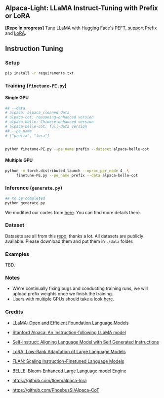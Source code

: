 ## Alpaca-Light: LLaMA Instruct-Tuning with Prefix or LoRA

**[Repo In progress]** Tune LLaMA with Hugging Face's [PEFT](https://github.com/huggingface/peft), support [Prefix](https://arxiv.org/abs/2101.00190) and [LoRA](https://arxiv.org/abs/2106.09685).

## Instruction Tuning

### Setup

```bash
pip install -r requirements.txt
```

### Training (`finetune-PE.py`)

#### Single GPU

```bash
## --data
# alpaca: alpaca_cleaned data
# alpaca-cot: reasoning-enhanced version
# alpaca-belle: Chinese-enhanced version
# alpaca-belle-cot: full-data version 
## --pe_name
# ["prefix", "lora"]


python finetune-PE.py --pe_name prefix --dataset alpaca-belle-cot
```

#### Multiple GPU

```bash
python -m torch.distributed.launch --nproc_per_node 4  \
     finetune-PE.py --pe_name prefix --data alpaca-belle-cot
```

### Inference (`generate.py`)

```bash
## to be completed
python generate.py
```

We modified our codes from [here](https://github.com/tloen/alpaca-lora). You can find more details there.

### Dataset

Datasets are all from this [repo](https://github.com/PhoebusSi/Alpaca-CoT), thanks a lot. All datasets are publicly available. Please download them and put them in `./data` folder.

### Examples

TBD.

### Notes

- We're continually fixing bugs and conducting training runs, we will upload prefix weights once we finish the training.
- Users with multiple GPUs should take a look [here](https://github.com/tloen/alpaca-lora/issues/8#issuecomment-1477490259).

### Credits

- [LLaMA: Open and Efficient Foundation Language Models](https://arxiv.org/abs/2302.13971v1)

- [Stanford Alpaca: An Instruction-following LLaMA model](https://github.com/tatsu-lab/stanford_alpaca)

- [Self-Instruct: Aligning Language Model with Self Generated Instructions](https://arxiv.org/abs/2212.10560)

- [LoRA: Low-Rank Adaptation of Large Language Models](https://arxiv.org/pdf/2106.09685.pdf)

- [FLAN: Scaling Instruction-Finetuned Language Models](https://arxiv.org/abs/2210.11416)

- [BELLE: Bloom-Enhanced Large Language model Engine](https://github.com/LianjiaTech/BELLE)
- https://github.com/tloen/alpaca-lora
- https://github.com/PhoebusSi/Alpaca-CoT

